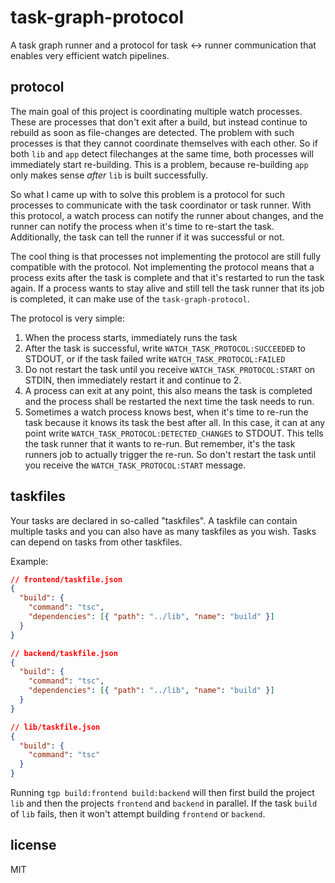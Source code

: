 # task-graph-protocol

A task graph runner and a protocol for task <-> runner communication that enables very efficient watch pipelines.

## protocol

The main goal of this project is coordinating multiple watch processes. These are processes that don't exit after a build, but instead continue to rebuild as soon as file-changes are detected. The problem with such processes is that they cannot coordinate themselves with each other. So if both `lib` and `app` detect filechanges at the same time, both processes will immediately start re-building. This is a problem, because re-building `app` only makes sense _after_ `lib` is built successfully.

So what I came up with to solve this problem is a protocol for such processes to communicate with the task coordinator or task runner.
With this protocol, a watch process can notify the runner about changes, and the runner can notify the process when it's time to re-start the task. Additionally, the task can tell the runner if it was successful or not.

The cool thing is that processes not implementing the protocol are still fully compatible with the protocol. Not implementing the protocol means that a process exits after the task is complete and that it's restarted to run the task again. If a process wants to stay alive and still tell the task runner that its job is completed, it can make use of the `task-graph-protocol`.

The protocol is very simple:

1. When the process starts, immediately runs the task
1. After the task is successful, write `WATCH_TASK_PROTOCOL:SUCCEEDED` to STDOUT, or if the task failed write `WATCH_TASK_PROTOCOL:FAILED`
1. Do not restart the task until you receive `WATCH_TASK_PROTOCOL:START` on STDIN, then immediately restart it and continue to 2.
1. A process can exit at any point, this also means the task is completed and the process shall be restarted the next time the task needs to run.
1. Sometimes a watch process knows best, when it's time to re-run the task because it knows its task the best after all. In this case, it can at any point write `WATCH_TASK_PROTOCOL:DETECTED_CHANGES` to STDOUT. This tells the task runner that it wants to re-run. But remember, it's the task runners job to actually trigger the re-run. So don't restart the task until you receive the `WATCH_TASK_PROTOCOL:START` message.

## taskfiles

Your tasks are declared in so-called "taskfiles". A taskfile can contain multiple tasks and you can also have as many taskfiles as you wish.
Tasks can depend on tasks from other taskfiles.

Example:

```json
// frontend/taskfile.json
{
  "build": {
    "command": "tsc",
    "dependencies": [{ "path": "../lib", "name": "build" }]
  }
}

// backend/taskfile.json
{
  "build": {
    "command": "tsc",
    "dependencies": [{ "path": "../lib", "name": "build" }]
  }
}

// lib/taskfile.json
{
  "build": {
    "command": "tsc"
  }
}
```

Running `tgp build:frontend build:backend` will then first build the project `lib` and then the projects `frontend` and `backend` in parallel.
If the task `build` of `lib` fails, then it won't attempt building `frontend` or `backend`.

## license

MIT
